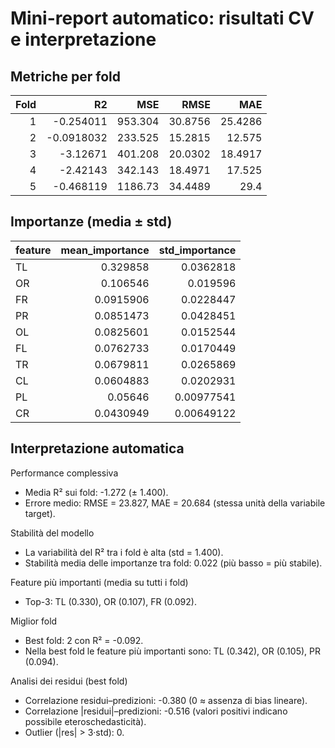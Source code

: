 # Mini-report automatico: risultati CV e interpretazione

## Metriche per fold

|   Fold |         R2 |      MSE |    RMSE |     MAE |
|-------:|-----------:|---------:|--------:|--------:|
|      1 | -0.254011  |  953.304 | 30.8756 | 25.4286 |
|      2 | -0.0918032 |  233.525 | 15.2815 | 12.575  |
|      3 | -3.12671   |  401.208 | 20.0302 | 18.4917 |
|      4 | -2.42143   |  342.143 | 18.4971 | 17.525  |
|      5 | -0.468119  | 1186.73  | 34.4489 | 29.4    |

## Importanze (media ± std)

| feature   |   mean_importance |   std_importance |
|:----------|------------------:|-----------------:|
| TL        |         0.329858  |       0.0362818  |
| OR        |         0.106546  |       0.019596   |
| FR        |         0.0915906 |       0.0228447  |
| PR        |         0.0851473 |       0.0428451  |
| OL        |         0.0825601 |       0.0152544  |
| FL        |         0.0762733 |       0.0170449  |
| TR        |         0.0679811 |       0.0265869  |
| CL        |         0.0604883 |       0.0202931  |
| PL        |         0.05646   |       0.00977541 |
| CR        |         0.0430949 |       0.00649122 |

## Interpretazione automatica

Performance complessiva
- Media R² sui fold: -1.272 (± 1.400).
- Errore medio: RMSE = 23.827, MAE = 20.684 (stessa unità della variabile target).

Stabilità del modello
- La variabilità del R² tra i fold è alta (std = 1.400).
- Stabilità media delle importanze tra fold: 0.022 (più basso = più stabile).

Feature più importanti (media su tutti i fold)
- Top-3: TL (0.330), OR (0.107), FR (0.092).

Miglior fold
- Best fold: 2 con R² = -0.092.
- Nella best fold le feature più importanti sono: TL (0.342), OR (0.105), PR (0.094).

Analisi dei residui (best fold)
- Correlazione residui–predizioni: -0.380 (0 ≈ assenza di bias lineare).
- Correlazione |residui|–predizioni: -0.516 (valori positivi indicano possibile eteroschedasticità).
- Outlier (|res| > 3·std): 0.
